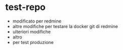 # test-repo
- modificato per redmine
- altre modifiche per testare la docker git di redmine
- ulteriori modifiche
- altro
- per test produzione
